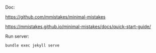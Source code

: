 Doc:

https://github.com/mmistakes/minimal-mistakes

https://mmistakes.github.io/minimal-mistakes/docs/quick-start-guide/

Run server: 

    bundle exec jekyll serve
